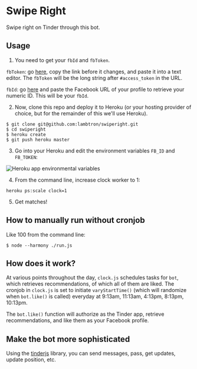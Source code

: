 Swipe Right
==========

Swipe right on Tinder through this bot.


## Usage

1)  You need to get your `fbId` and `fbToken`.

`fbToken`: go [here](https://www.facebook.com/dialog/oauth?client_id=464891386855067&redirect_uri=https://www.facebook.com/connect/login_success.html&scope=basic_info,email,public_profile,user_about_me,user_activities,user_birthday,user_education_history,user_friends,user_interests,user_likes,user_location,user_photos,user_relationship_details&response_type=token), copy the link before it changes, and paste it into a text editor. The `fbToken` will be the long string after `#access_token` in the URL.

`fbId`: go [here](http://findmyfacebookid.com/) and paste the Facebook URL of your profile to retrieve your numeric ID. This will be your `fbId`.

2)  Now, clone this repo and deploy it to Heroku (or your hosting provider of choice, but for the remainder of this we'll use Heroku).
```
$ git clone git@github.com:lambtron/swiperight.git
$ cd swiperight
$ heroku create
$ git push heroku master
```

3)  Go into your Heroku and edit the environment variables `FB_ID` and `FB_TOKEN`:

![Heroku app environmental variables](http://i.imgur.com/yqwdvyH.png)

4)  From the command line, increase clock worker to 1:

```
heroku ps:scale clock=1
```

5)  Get matches!

## How to manually run without cronjob

Like 100 from the command line:

```
$ node --harmony ./run.js
```

## How does it work?

At various points throughout the day, `clock.js` schedules tasks for `bot`, which retrieves recommendations, of which all of them are liked. The cronjob in `clock.js` is set to initiate `varyStartTime()` (which will randomize when `bot.like()` is called) everyday at 9:13am, 11:13am, 4:13pm, 8:13pm, 10:13pm.

The `bot.like()` function will authorize as the Tinder app, retrieve recommendations, and like them as your Facebook profile.

## Make the bot more sophisticated

Using the [tinderjs](https://github.com/lambtron/tinderjs) library, you can send messages, pass, get updates, update position, etc.